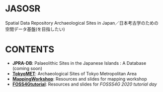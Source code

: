 # JASOSR
Spatial Data Repository Archaeological Sites in Japan／日本考古学のための空間データ基盤(を目指したい)

# CONTENTS
- **JPRA-DB**: Palaeolithic Sites in the Japanese Islands : A Database (coming soon) 
- **[TokyoMET](https://kotdijian.github.io/JASOSR/13Tokyo/)**: Archaeological Sites of Tokyo Metropolitan Area
- **[MappingWorkshop](https://github.com/kotdijian/JASOSR/tree/master/MappingWokrshop)**: Resources and slides for mapping workshop
- **[FOSS4Gtutorial](https://github.com/kotdijian/JASOSR/tree/master/FOSS4Gtutorial)**: Resources and slides for *FOSSS4G 2020 tutorial day*  
